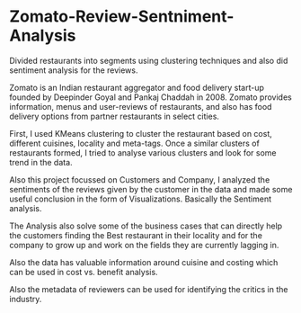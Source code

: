# Zomato-Review-Sentniment-Analysis
Divided restaurants into segments using clustering techniques and also did sentiment analysis for the reviews.

Zomato is an Indian restaurant aggregator and food delivery start-up founded by Deepinder Goyal and Pankaj Chaddah in 2008. Zomato provides information, menus and user-reviews of restaurants, and also has food delivery options from partner restaurants in select cities.

First, I used KMeans clustering to cluster the restaurant based on cost, different cuisines, locality and meta-tags. Once a similar clusters of restaurants formed, I tried to analyse various clusters and look for some trend in the data.

Also this project focussed on Customers and Company, I analyzed the sentiments of the reviews given by the customer in the data and made some useful conclusion in the form of Visualizations. Basically the Sentiment analysis.

The Analysis also solve some of the business cases that can directly help the customers finding the Best restaurant in their locality and for the company to grow up and work on the fields they are currently lagging in.

Also the data has valuable information around cuisine and costing which can be used in cost vs. benefit analysis.

Also the metadata of reviewers can be used for identifying the critics in the industry. 
